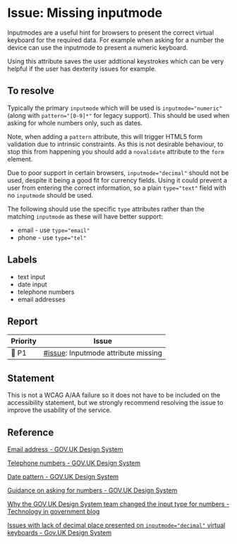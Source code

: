 # Issue: Missing inputmode

Inputmodes are a useful hint for browsers to present the correct virtual keyboard for the required data. For example when asking for a number the device can use the inputmode to present a numeric keyboard.

Using this attribute saves the user addtional keystrokes which can be very helpful if the user has dexterity issues for example.

## To resolve

Typically the primary `inputmode` which will be used is `inputmode="numeric"` (along with `pattern="[0-9]*"` for legacy support). This should be used when asking for whole numbers only, such as dates.

Note, when adding a `pattern` attribute, this will trigger HTML5 form validation due to intrinsic constraints. As this is not desirable behaviour, to stop this from happening you should add a `novalidate` attribute to the `form` element.

Due to poor support in certain browsers, `inputmode="decimal"` should not be used, despite it being a good fit for currency fields. Using it could prevent a user from entering the correct information, so a plain `type="text"` field with no `inputmode` should be used.

The following should use the specific `type` attributes rather than the matching `inputmode` as these will have better support:
- email - use `type="email"`
- phone - use `type="tel"`

## Labels
- text input
- date input
- telephone numbers
- email addresses

## Report

| Priority | Issue |
| -------- | ----- |
| 🔴 P1     | [#issue](): Inputmode attribute missing |

## Statement

This is not a WCAG A/AA failure so it does not have to be included on the accessibility statement, but we strongly recommend resolving the issue to improve the usability of the service.

## Reference

[Email address - GOV.UK Design System](https://design-system.service.gov.uk/patterns/email-addresses/)

[Telephone numbers - GOV.UK Design System](https://design-system.service.gov.uk/patterns/telephone-numbers/)

[Date pattern - GOV.UK Design System](https://design-system.service.gov.uk/components/date-input/)

[Guidance on asking for numbers - GOV.UK Design System](https://design-system.service.gov.uk/components/text-input/#avoid-using-inputs-with-a-type-of-number)

[Why the GOV.UK Design System team changed the input type for numbers - Technology in government blog](https://technology.blog.gov.uk/2020/02/24/why-the-gov-uk-design-system-team-changed-the-input-type-for-numbers/)

[Issues with lack of decimal place presented on `inputmode="decimal"` virtual keyboards - Gov.UK Design System](https://github.com/alphagov/govuk-design-system/pull/1279#issuecomment-639467489)